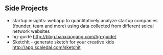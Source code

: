 ## Side Projects
* startup insights: webapp to quantitatively analyze startup companies (founder, team and more) using data collected from different soical network websites
* hg-guide http://blog.hanxiaogang.com/hg-guide/
* SketchIt - generate sketch for your creative kids http://app.scaledai.com/sketchit
